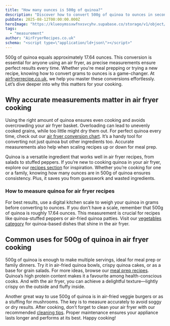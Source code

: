 ```yaml
---
title: "How many ounces is 500g of quinoa?"
description: "Discover how to convert 500g of quinoa to ounces in seconds. Perfect for air fryer recipes and meal prep. Get accurate measurements now!"
pubDate: 2025-08-12T00:00:00.000Z
heroImage: "https://klueoymssxwfnxsvcyhv.supabase.co/storage/v1/object/public/md/how-many-ounces-is-500g-of-quinoa-5c3dc52f.webp"
tags:
  - "measurement"
author: "AirFryerRecipes.co.uk"
schema: "<script type=\"application/ld+json\"></script>"
---
```


<p>500g of quinoa equals approximately 17.64 ounces. This conversion is essential for anyone using an air fryer, as precise measurements ensure perfect results every time. Whether you're meal prepping or trying a new recipe, knowing how to convert grams to ounces is a game-changer. At <a href=https://www.airfryerrecipe.co.uk>airfryerrecipe.co.uk</a>, we help you master these conversions effortlessly. Let’s dive deeper into why this matters for your cooking.</p>

<h2>Why accurate measurements matter in air fryer cooking</h2>  
<p>Using the right amount of quinoa ensures even cooking and avoids overcrowding your air fryer basket. Overloading can lead to unevenly cooked grains, while too little might dry them out. For perfect quinoa every time, check out our <a href=https://www.airfryerrecipe.co.uk/air-fryer-conversion-chart>air fryer conversion chart</a>. It’s a handy tool for converting not just quinoa but other ingredients too. Accurate measurements also help when scaling recipes up or down for meal prep.</p>  

<p>Quinoa is a versatile ingredient that works well in air fryer recipes, from salads to stuffed peppers. If you’re new to cooking quinoa in your air fryer, explore our <a href=https://www.airfryerrecipe.co.uk/recipes>recipes section</a> for inspiration. Whether you’re cooking for one or a family, knowing how many ounces are in 500g of quinoa ensures consistency. Plus, it saves you from guesswork and wasted ingredients.</p>  

<h3>How to measure quinoa for air fryer recipes</h3>  
<p>For best results, use a digital kitchen scale to weigh your quinoa in grams before converting to ounces. If you don’t have a scale, remember that 500g of quinoa is roughly 17.64 ounces. This measurement is crucial for recipes like quinoa-stuffed peppers or air-fried quinoa patties. Visit our <a href=https://www.airfryerrecipe.co.uk/recipe-category/vegetables>vegetables category</a> for quinoa-based dishes that shine in the air fryer.</p>  

<h2>Common uses for 500g of quinoa in air fryer cooking</h2>  
<p>500g of quinoa is enough to make multiple servings, ideal for meal prep or family dinners. Try it in air-fried quinoa bowls, crispy quinoa cakes, or as a base for grain salads. For more ideas, browse our <a href=https://www.airfryerrecipe.co.uk/recipe-category/meal-prep>meal prep recipes</a>. Quinoa’s high protein content makes it a favourite among health-conscious cooks. And with the air fryer, you can achieve a delightful texture—lightly crispy on the outside and fluffy inside.</p>  

<p>Another great way to use 500g of quinoa is in air-fried veggie burgers or as a stuffing for mushrooms. The key is to measure accurately to avoid soggy or dry results. After cooking, don’t forget to clean your air fryer with our recommended <a href=https://www.airfryerrecipe.co.uk/air-fryer-cleaner>cleaning tips</a>. Proper maintenance ensures your appliance lasts longer and performs at its best. Happy cooking!</p>